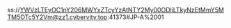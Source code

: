 ss://YWVzLTEyOC1nY206MWYxZTcyYzAtNTY2My00ODliLTkyNzEtMmY5MTM5OTc5Y2Vm@zz1.cybervity.top:41373#JP-A%2001
